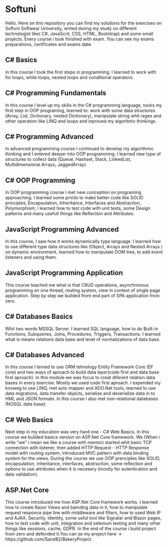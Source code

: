 <h1>Softuni</h1>
<span>Hello. Here on this repository you can find my solutions for the exercises on Softuni Softwear University, writed during my study on different technologist like( C#, JavaScrit, CSS, HTML, Bootstrap) and some small projects. Every course i took finished with exam. You can see my exams preparations, certificates and exams date.</span>

<h2>C# Basics</h2>
<span>In this course I took the first steps in programming. I learned to work with for loops, while loops, nested loops and conditional operators.</span>
<h2>C# Programming Fundamentals</h2>
<span>In this course I level up my skills in the C# programming language, tooks my first step in OOP programing, learned to: work with some data structures (Array, List, Dictionary, nested Dictionary), manipulate string whit regex and other operation like LINQ and loops and inproved my algoritmic thinkings.</span>
<h2>C# Programming Advanced</h2>
<span>In аdvanced programming course I continued to develop my algorithmic thinking and I entered deeper into OOP programming. I learned new type of structures to collect data (Queue, Hashset, Stack, LinkedList, Multidimensional Arrays, JaggedArray). </span>
<h2>C# OOP Programming</h2>
<span>In OOP programming course I met new conception on programing approaching. I learned some prictis to make better code like SOLID principles, Encapsulation, Inheritance, Interfaces and Abstraction, Polymorphism, i learned how to test code with unit tests, some Design patterns and many usefull things like Reflection and Attributes.</span>
<h2>JavaScript Programming Advanced</h2>
<span>In this course, I saw how it works dynamically type language. I learned how to use different type data structures like (Object, Arrays and Nested Arrays ) on dynamic environment, learned how to manipulate DOM tree, to add event listeners and using them.</span>
<h2>JavaScript Programming Application</h2>
<span>This course teached me what is that CRUD operations, asynchronous programming on one thread, routing system, view in context of single page application. Step by step we builded front end part of SPA application from zero.</span>
<h2>C# Databases Basics</h2>
<span>Whit two words MSSQL Server. I learned SQL language, how to do Built-in Functions, Subqueries, Joins, Procedures, Triggers, Transactions. I learned what is means relations data base and level of normalizations of data base.</span>
<h2>C# Databases Advanced</h2>
<span>In this course I lerned to use ORM tehnology Entity Framework Core (EF core) and two ways of aproach to build data layer(code first and data base first aproach). In this module we was focus to creat diferent relation data bases in every exercise. Mostly we used  code first aproach. I expended my knoweg to use LINQ, met auto mapper and ADO.Net tools, learned to use data migrations, data transfer objects, serialize and deserialize data in to HML and JSON formats. In this course I also met  non-relational databases (NOSQL data base).</span>
<h2>C# Web Basics</h2>
<span>Next step in my education was very hard one - C# Web Basics. In this course we builded basics version on ASP.Net Core framework. We (When i write "we" i mean we like a course with mentor) started whit basic TCP connection with listener, then added HTTP Request - HTTP Response model with routing system, introduced MVC pattern with data binding system for the views. During the course we use OOP prenciples like SOLID, encapsulation, inheritance, interfaces, abstraction, some reflection and options to use attributes when it is necesery (mostly for autentication and data validation). 
<h2>ASP.Net Core</h2>
<span>This course introdused me how ASP.Net Core framework works. I learned how to create Razor Views and bainding data in it, how to manipulate request responce pipe line with middleware and filters, how to used Web IP and AJAX, Security, Identity, some usful tool like Signalar and Blazor pages, how to test code with unit, integration and selenium testing and many other things like sessions, cache, GDPR. In the end of the course i build project from zero and defended it.You can se  my project here -> https://github.com/Sand82/BakeryProject .</span>


